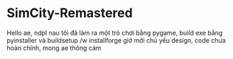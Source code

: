 # SimCity-Remastered
Hello ae, ndpl nau tôi đã làm ra một trò chơi bằng pygame, build exe bằng pyinstaller và buildsetup /w installforge
giờ mới chủ yếu design, code chưa hoàn chỉnh, mong ae thông cảm
